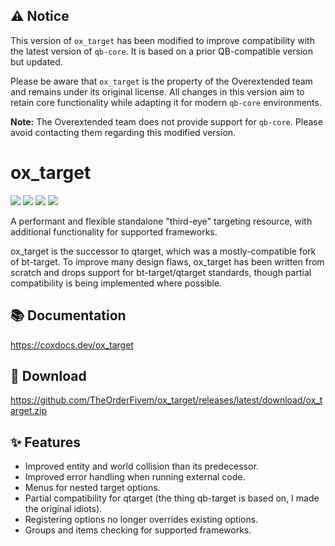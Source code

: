 ## ⚠️ Notice

This version of `ox_target` has been modified to improve compatibility with the latest version of `qb-core`. It is based on a prior QB-compatible version but updated.

Please be aware that `ox_target` is the property of the Overextended team and remains under its original license. All changes in this version aim to retain core functionality while adapting it for modern `qb-core` environments.

**Note:** The Overextended team does not provide support for `qb-core`. Please avoid contacting them regarding this modified version.

# ox_target

![](https://img.shields.io/github/downloads/TheOrderFivem/ox_target/total?logo=github)
![](https://img.shields.io/github/downloads/TheOrderFivem/ox_target/latest/total?logo=github)
![](https://img.shields.io/github/contributors/TheOrderFivem/ox_target?logo=github)
![](https://img.shields.io/github/v/release/TheOrderFivem/ox_target?logo=github) 


A performant and flexible standalone "third-eye" targeting resource, with additional functionality for supported frameworks.

ox_target is the successor to qtarget, which was a mostly-compatible fork of bt-target.
To improve many design flaws, ox_target has been written from scratch and drops support for bt-target/qtarget standards, though partial compatibility is being implemented where possible.


## 📚 Documentation

https://coxdocs.dev/ox_target

## 💾 Download

https://github.com/TheOrderFivem/ox_target/releases/latest/download/ox_target.zip

## ✨ Features

- Improved entity and world collision than its predecessor.
- Improved error handling when running external code.
- Menus for nested target options.
- Partial compatibility for qtarget (the thing qb-target is based on, I made the original idiots).
- Registering options no longer overrides existing options.
- Groups and items checking for supported frameworks.
